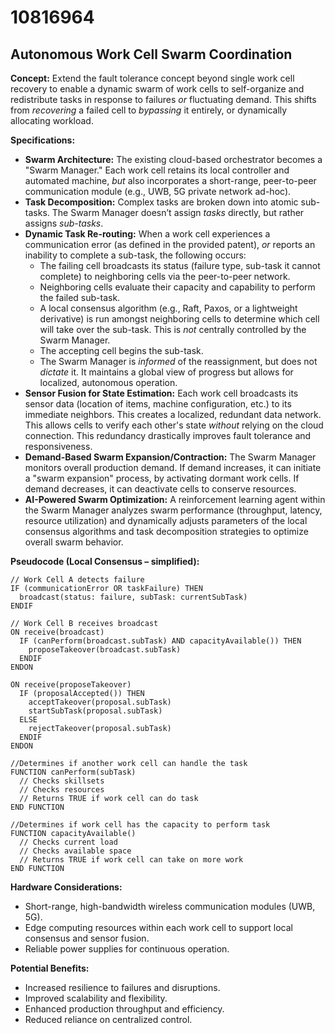 # 10816964

## Autonomous Work Cell Swarm Coordination

**Concept:** Extend the fault tolerance concept beyond single work cell recovery to enable a dynamic swarm of work cells to self-organize and redistribute tasks in response to failures *or* fluctuating demand. This shifts from *recovering* a failed cell to *bypassing* it entirely, or dynamically allocating workload.

**Specifications:**

*   **Swarm Architecture:** The existing cloud-based orchestrator becomes a "Swarm Manager." Each work cell retains its local controller and automated machine, *but* also incorporates a short-range, peer-to-peer communication module (e.g., UWB, 5G private network ad-hoc).
*   **Task Decomposition:** Complex tasks are broken down into atomic sub-tasks. The Swarm Manager doesn’t assign *tasks* directly, but rather assigns *sub-tasks*.
*   **Dynamic Task Re-routing:** When a work cell experiences a communication error (as defined in the provided patent), *or* reports an inability to complete a sub-task, the following occurs:
    *   The failing cell broadcasts its status (failure type, sub-task it cannot complete) to neighboring cells via the peer-to-peer network.
    *   Neighboring cells evaluate their capacity and capability to perform the failed sub-task.
    *   A local consensus algorithm (e.g., Raft, Paxos, or a lightweight derivative) is run amongst neighboring cells to determine which cell will take over the sub-task. This is *not* centrally controlled by the Swarm Manager.
    *   The accepting cell begins the sub-task.
    *   The Swarm Manager is *informed* of the reassignment, but does not *dictate* it. It maintains a global view of progress but allows for localized, autonomous operation.
*   **Sensor Fusion for State Estimation:** Each work cell broadcasts its sensor data (location of items, machine configuration, etc.) to its immediate neighbors. This creates a localized, redundant data network. This allows cells to verify each other's state *without* relying on the cloud connection. This redundancy drastically improves fault tolerance and responsiveness.
*   **Demand-Based Swarm Expansion/Contraction:**  The Swarm Manager monitors overall production demand. If demand increases, it can initiate a "swarm expansion" process, by activating dormant work cells. If demand decreases, it can deactivate cells to conserve resources.
*   **AI-Powered Swarm Optimization:** A reinforcement learning agent within the Swarm Manager analyzes swarm performance (throughput, latency, resource utilization) and dynamically adjusts parameters of the local consensus algorithms and task decomposition strategies to optimize overall swarm behavior.

**Pseudocode (Local Consensus – simplified):**

```
// Work Cell A detects failure
IF (communicationError OR taskFailure) THEN
  broadcast(status: failure, subTask: currentSubTask)
ENDIF

// Work Cell B receives broadcast
ON receive(broadcast)
  IF (canPerform(broadcast.subTask) AND capacityAvailable()) THEN
    proposeTakeover(broadcast.subTask)
  ENDIF
ENDON

ON receive(proposeTakeover)
  IF (proposalAccepted()) THEN
    acceptTakeover(proposal.subTask)
    startSubTask(proposal.subTask)
  ELSE
    rejectTakeover(proposal.subTask)
  ENDIF
ENDON

//Determines if another work cell can handle the task
FUNCTION canPerform(subTask)
  // Checks skillsets
  // Checks resources
  // Returns TRUE if work cell can do task
END FUNCTION

//Determines if work cell has the capacity to perform task
FUNCTION capacityAvailable()
  // Checks current load
  // Checks available space
  // Returns TRUE if work cell can take on more work
END FUNCTION
```

**Hardware Considerations:**

*   Short-range, high-bandwidth wireless communication modules (UWB, 5G).
*   Edge computing resources within each work cell to support local consensus and sensor fusion.
*   Reliable power supplies for continuous operation.

**Potential Benefits:**

*   Increased resilience to failures and disruptions.
*   Improved scalability and flexibility.
*   Enhanced production throughput and efficiency.
*   Reduced reliance on centralized control.